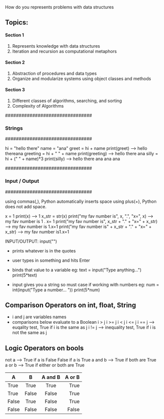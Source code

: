 How do you represents problems with data structures

## Topics:

#### Section 1

1. Represents knowledge with data structures
2. Iteration and recursion as computational metaphors

####  Section 2

1. Abstraction of procedures and data types
2. Organize and modularize systems using object classes and methods

#### Section 3

1. Different classes of algorithms, searching, and sorting
2. Complexity of Algorithms


################################
### Strings
################################

hi = "hello there"
name = "ana"
greet = hi + name
print(greet) --> hello thereana
greeting = hi + " " + name
print(greeting) --> hello there ana
silly = hi + (" " + name)*3
print(silly)  --> hello there ana ana ana

################################
### Input / Output
################################

using commas(,), Python automatically inserts space
using plus(+), Python does not add space.

x = 1
print(x) --> 1
x_str = str(x)
print("my fav number is", x, ".", "x=", x) --> my fav number is 1 . x= 1
print("my fav number is", x_str + "." + "x=" + x_str) --> my fav number is 1.x=1
print("my fav number is" + x_str + "." + "x=" + x_str) --> my fav number is1.x=1

INPUT/OUTPUT: input("")
- prints whatever is in the quotes
- user types in something and hits Enter
- binds that value to a variable
eg: text = input("Type anything...")
print(5*text)

- input gives you a string so must case if working with numbers
eg: num = int(input("Type a number... "))
print(5*num)


## Comparison Operators on int, float, String
- i and j are variables names
- comparisons below evaluate to a Boolean
i > j
i >= j
i < j
i <= j
i == j --> euqality test, True if i is the same as j
i != j --> inequality test, True if i is not the same as j

## Logic Operators on bools

not a --> True if a is False
          False if a is True
a and b --> True if both are True
a or b --> True if either or both are True

| A | B | A and B  | A or B |
| --|:----------:|:--:| -----:|
| True| True | True  | True |
| True | False | False | True |
| False | True | False | True |
| False | False | False | False |
